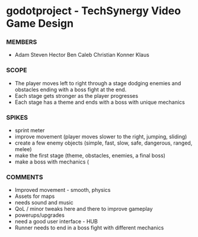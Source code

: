 # godotproject - TechSynergy Video Game Design

### MEMBERS
- Adam
Steven
Hector
Ben
Caleb
Christian
Konner
Klaus

### SCOPE
- The player moves left to right through a stage dodging enemies and obstacles ending with a boss fight at the end. 
- Each stage gets stronger as the player progresses
- Each stage has a theme and ends with a boss with unique mechanics

### SPIKES
- sprint meter
- improve movement (player moves slower to the right, jumping, sliding)
- create a few enemy objects (simple, fast, slow, safe, dangerous, ranged, melee)
- make the first stage (theme, obstacles, enemies, a final boss)
- make a boss with mechanics (

### COMMENTS
- Improved movement - smooth, physics
- Assets for maps
- needs sound and music
- QoL / minor tweaks here and there to improve gameplay
- powerups/upgrades
- need a good user interface - HUB
- Runner needs to end in a boss fight with different mechanics












